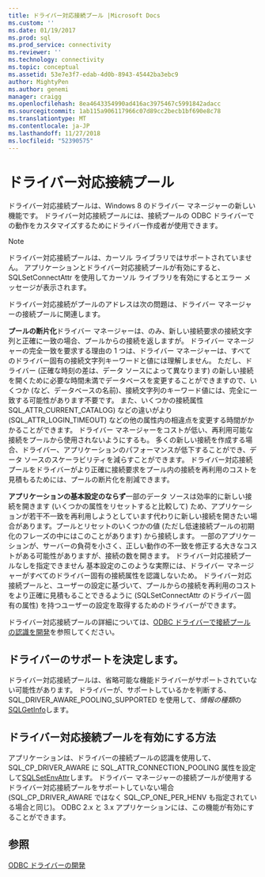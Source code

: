 ```yaml
---
title: ドライバー対応接続プール |Microsoft Docs
ms.custom: ''
ms.date: 01/19/2017
ms.prod: sql
ms.prod_service: connectivity
ms.reviewer: ''
ms.technology: connectivity
ms.topic: conceptual
ms.assetid: 53e7e3f7-edab-4d0b-8943-45442ba3ebc9
author: MightyPen
ms.author: genemi
manager: craigg
ms.openlocfilehash: 8ea4643354990ad416ac3975467c5991842adacc
ms.sourcegitcommit: 1ab115a906117966c07d89cc2becb1bf690e8c78
ms.translationtype: MT
ms.contentlocale: ja-JP
ms.lasthandoff: 11/27/2018
ms.locfileid: "52390575"
---
```

# <a name="driver-aware-connection-pooling"></a>ドライバー対応接続プール
ドライバー対応接続プールは、Windows 8 のドライバー マネージャーの新しい機能です。 ドライバー対応接続プールには、接続プールの ODBC ドライバーでの動作をカスタマイズするためにドライバー作成者が使用できます。  
  
> [!NOTE]  
>  ドライバー対応接続プールは、カーソル ライブラリではサポートされていません。 アプリケーションとドライバー対応接続プールが有効にすると、SQLSetConnectAttr を使用してカーソル ライブラリを有効にするとエラー メッセージが表示されます。  
  
 ドライバー対応接続がプールのアドレスは次の問題は、ドライバー マネージャーの接続プールに関連します。  
  
 **プールの断片化**ドライバー マネージャーは、のみ、新しい接続要求の接続文字列と正確に一致の場合、プールからの接続を返しますが。  ドライバー マネージャーの完全一致を要求する理由の 1 つは、ドライバー マネージャーは、すべてのドライバー固有の接続文字列キーワードと値には理解しません。  ただし、ドライバー (正確な時刻の差は、データ ソースによって異なります) の新しい接続を開くために必要な時間未満でデータベースを変更することができますので、いくつか (など、データベースの名前)、接続文字列のキーワード値には、完全に一致する可能性があります不要です。 また、いくつかの接続属性 SQL_ATTR_CURRENT_CATALOG) などの違いがより (SQL_ATTR_LOGIN_TIMEOUT) などの他の属性内の相違点を変更する時間がかかることができます。 ドライバー マネージャーをコストが低い、再利用可能な接続をプールから使用されないようにするも。 多くの新しい接続を作成する場合、ドライバー、アプリケーションのパフォーマンスが低下することができ、データ ソースのスケーラビリティを減らすことができます。 ドライバー対応接続プールをドライバーがより正確に接続要求をプール内の接続を再利用のコストを見積もるためには、プールの断片化を削減できます。  
  
 **アプリケーションの基本設定のならず**一部のデータ ソースは効率的に新しい接続を開きます (いくつかの属性をリセットすると比較して) ため、アプリケーションが若干不一致を再利用しようとしています代わりに新しい接続を開きたい場合があります。プールとリセットのいくつかの値 (ただし低速接続プールの初期化のフレーズの中にはこのことがあります) から接続します。 一部のアプリケーションが、サーバーの負荷を小さく、正しい動作の不一致を修正する大きなコストがある可能性がありますが、接続の数を開きます。 ドライバー対応接続プールなしを指定できません 基本設定のこのような実際には、ドライバー マネージャーがすべてのドライバー固有の接続属性を認識しないため。 ドライバー対応接続プールと、ユーザーの設定に基づいて、プールからの接続を再利用のコストをより正確に見積もることできるように (SQLSetConnectAttr のドライバー固有の属性) を持つユーザーの設定を取得するためのドライバーができます。  
  
 ドライバー対応接続プールの詳細については、[ODBC ドライバーで接続プールの認識を開発](../../../odbc/reference/develop-driver/developing-connection-pool-awareness-in-an-odbc-driver.md)を参照してください。  
  
## <a name="determining-driver-support"></a>ドライバーのサポートを決定します。  
 ドライバー対応接続プールは、省略可能な機能ドライバーがサポートされていない可能性があります。 ドライバーが、サポートしているかを判断する、SQL_DRIVER_AWARE_POOLING_SUPPORTED を使用して、*情報の種類*の[SQLGetInfo](../../../odbc/reference/syntax/sqlgetinfo-function.md)します。  
  
## <a name="how-to-enable-driver-aware-connection-pooling"></a>ドライバー対応接続プールを有効にする方法  
 アプリケーションは、ドライバーの接続プールの認識を使用して、SQL_CP_DRIVER_AWARE に SQL_ATTR_CONNECTION_POOLING 属性を設定して[SQLSetEnvAttr](../../../odbc/reference/syntax/sqlsetenvattr-function.md)します。 ドライバー マネージャーの接続プールが使用するドライバー対応接続プールをサポートしていない場合 (SQL_CP_DRIVER_AWARE ではなく SQL_CP_ONE_PER_HENV も指定されている場合と同じ)。 ODBC 2.x と 3.x アプリケーションには、この機能が有効にすることができます。  
  
## <a name="see-also"></a>参照  
 [ODBC ドライバーの開発](../../../odbc/reference/develop-driver/developing-an-odbc-driver.md)
